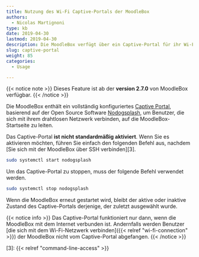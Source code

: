 ```yaml
---
title: Nutzung des Wi-Fi Captive-Portals der MoodleBox
authors:
  - Nicolas Martignoni
type: kb
date: 2019-04-30
lastmod: 2019-04-30
description: Die MoodleBox verfügt über ein Captive-Portal für ihr Wi-Fi-Netzwerk, über das drahtlose Clients auf die MoodleBox-Startseite geleitet werden können.
slug: captive-portal
weight: 85
categories:
  - Usage

---
```

{{< notice note >}}
Dieses Feature ist ab der __version 2.7.0__ von MoodleBox verfügbar.
{{< /notice >}}

Die MoodleBox enthält ein vollständig konfiguriertes [Captive Portal][1], basierend auf der Open Source Software [Nodogsplash][2], um Benutzer, die sich mit ihrem drahtlosen Netzwerk verbinden, auf die MoodleBox-Startseite zu leiten.

Das Captive-Portal __ist nicht standardmäßig aktiviert__. Wenn Sie es aktivieren möchten, führen Sie einfach den folgenden Befehl aus, nachdem [Sie sich mit der MoodleBox über SSH verbinden][3].
```bash
sudo systemctl start nodogsplash
```
Um das Captive-Portal zu stoppen, muss der folgende Befehl verwendet werden.
```bash
sudo systemctl stop nodogsplash
```
Wenn die MoodleBox erneut gestartet wird, bleibt der aktive oder inaktive Zustand des Captive-Portals derjenige, der zuletzt ausgewählt wurde.

{{< notice info >}}
Das Captive-Portal funktioniert nur dann, wenn die MoodleBox mit dem Internet verbunden ist. Andernfalls werden Benutzer [die sich mit dem Wi-Fi-Netzwerk verbinden]({{< relref "wi-fi-connection" >}}) der MoodleBox nicht vom Captive-Portal abgefangen.
{{< /notice >}}

 [1]: https://de.wikipedia.org/wiki/Captive_Portal
 [2]: https://nodogsplashdocs.readthedocs.io/
 [3]: {{< relref "command-line-access" >}}
